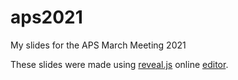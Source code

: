 # aps2021
My slides for the APS March Meeting 2021

These slides were made using [reveal.js](https://revealjs.com/) online [editor](https://slides.com/).
